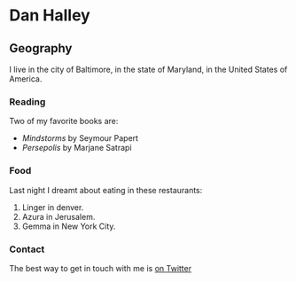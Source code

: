 # Dan Halley

## Geography 

I live in the city of Baltimore, in the state of Maryland, in the United States of America.

### Reading 
Two of my favorite books are: 

- *Mindstorms* by Seymour Papert
- *Persepolis* by Marjane Satrapi

### Food

Last night I dreamt about eating in these restaurants:

1. Linger in denver.
2. Azura in Jerusalem.
3. Gemma in New York City.

### Contact 

The best way to get in touch with me is [on Twitter](https://twitter.com/seankross)


